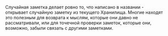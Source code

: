 Случайная заметка делает ровно то, что написано в названии - открывает случайную заметку из текущего Хранилища. Многие находят это полезным для возврата к мыслям, которые они давно не рассматривали, или для точечной проверки заметок, которые они, возможно, забыли связать с другими заметками.